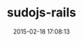 ---
layout: post
title:  "sudojs-rails"
repo:   "robrobbins/sudojs-rails"
date:   2015-02-18 17:08:13
gemurl: https://github.com/robrobbins/sudojs-rails
---